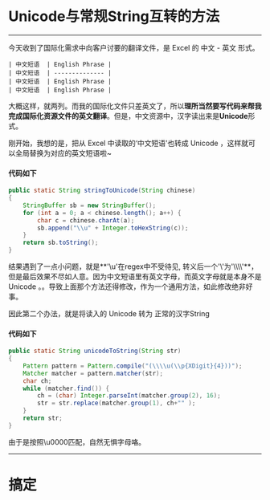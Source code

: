 # Unicode与常规String互转的方法
----
今天收到了国际化需求中向客户讨要的翻译文件，是 Excel 的 中文 - 英文 形式。
  	
	| 中文短语 	| English Phrase |
    | 中文短语	| -------------- |
    | 中文短语 	| English Phrase |
    | 中文短语 	| English Phrase |

大概这样，就两列。而我的国际化文件只差英文了，所以**理所当然要写代码来帮我完成国际化资源文件的英文翻译**。但是，中文资源中，汉字读出来是**Unicode**形式。

刚开始，我想的是，把从 Excel 中读取的‘中文短语’也转成 Unicode ，这样就可以全局替换为对应的英文短语啦~

#### 代码如下

```java
public static String stringToUnicode(String chinese)
{
    StringBuffer sb = new StringBuffer();
    for (int a = 0; a < chinese.length(); a++) {
        char c = chinese.charAt(a);
        sb.append("\\u" + Integer.toHexString(c));
    }
    return sb.toString();
}
```

结果遇到了一点小问题，就是**'\u'在regex中不受待见, 转义后一个'\\'为'\\\\\\\\'**，但是最后效果不尽如人意。因为中文短语里有英文字母，而英文字母就是本身不是 Unicode 。。导致上面那个方法还得修改，作为一个通用方法，如此修改绝非好事。

因此第二个办法，就是将读入的 Unicode 转为 正常的汉字String

#### 代码如下
```java
public static String unicodeToString(String str)
{
    Pattern pattern = Pattern.compile("(\\\\u(\\p{XDigit}{4}))");
    Matcher matcher = pattern.matcher(str);
    char ch;
    while (matcher.find()) {
        ch = (char) Integer.parseInt(matcher.group(2), 16);
        str = str.replace(matcher.group(1), ch+"" );
    }
    return str;
}
```

由于是按照\u0000匹配，自然无惧字母咯。

----

# 搞定